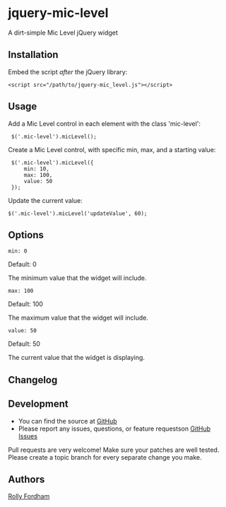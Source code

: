 jquery-mic-level
================

A dirt-simple Mic Level jQuery widget


## Installation

Embed the script *after* the jQuery library:

    <script src="/path/to/jquery-mic_level.js"></script>

## Usage


Add a Mic Level control in each element with the class 'mic-level':

     $('.mic-level').micLevel();

Create a Mic Level control, with specific min, max, and a starting value:

     $('.mic-level').micLevel({
         min: 10,
         max: 100,
         value: 50
     });

Update the current value:

    $('.mic-level').micLevel('updateValue', 60);


## Options

    min: 0

Default: 0

The minimum value that the widget will include.

    max: 100

Default: 100

The maximum value that the widget will include.

    value: 50

Default: 50

The current value that the widget is displaying.


## Changelog

## Development

- You can find the source at [GitHub](https://github.com/luma/jquery-mic-level)
- Please report any issues, questions, or feature requestson [GitHub Issues](https://github.com/luma/jquery-mic-level/issues)

Pull requests are very welcome! Make sure your patches are well tested. Please create a topic branch for every separate change you make.

## Authors

[Rolly Fordham](https://github.com/luma)
